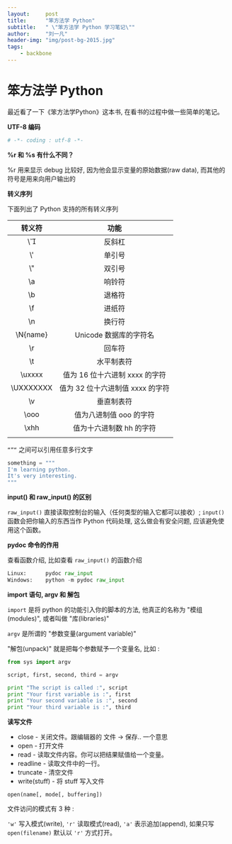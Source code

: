 ```yaml
---
layout:     post
title:      "笨方法学 Python"
subtitle:   " \"笨方法学 Python 学习笔记\""
author:     "刘一凡"
header-img: "img/post-bg-2015.jpg"
tags:
    - backbone
---
```


# 笨方法学 Python

最近看了一下《笨方法学Python》这本书, 在看书的过程中做一些简单的笔记。



**UTF-8 编码**

```python
# -*- coding : utf-8 -*-
```



**%r 和 %s 有什么不同？**

%r 用来显示 debug 比较好, 因为他会显示变量的原始数据(raw data), 而其他的符号是用来向用户输出的



**转义序列**

下面列出了 Python 支持的所有转义序列

|    转义符    |          功能           |
| :-------: | :-------------------: |
|    \\    |          反斜杠          |
|    \\'    |          单引号          |
|    \\"    |          双引号          |
|    \a     |          响铃符          |
|    \b     |          退格符          |
|    \f     |          进纸符          |
|    \n     |          换行符          |
| \N{name}  |    Unicode 数据库的字符名    |
|    \r     |          回车符          |
|    \t     |         水平制表符         |
|  \uxxxx   | 值为 16 位十六进制 xxxx 的字符  |
| \UXXXXXXX | 值为 32 位十六进制值 xxxx 的字符 |
|    \v     |         垂直制表符         |
|   \ooo    |    值为八进制值 ooo 的字符     |
|   \xhh    |    值为十六进制数 hh 的字符     |
|           |                       |

`“”“`  之间可以引用任意多行文字

```python
something = """
I'm learning python.
It's very interesting.
"""
```



**input() 和 raw_input() 的区别**

`raw_input()` 直接读取控制台的输入（任何类型的输入它都可以接收）; `input()` 函数会把你输入的东西当作 Python 代码处理, 这么做会有安全问题, 应该避免使用这个函数。



**pydoc 命令的作用**

 查看函数介绍, 比如查看  `raw_input()` 的函数介绍

```python
Linux:		pydoc raw_input
Windows:	python -m pydoc raw_input
```



**import 语句, argv 和 解包**

`import` 是将 python 的功能引入你的脚本的方法, 他真正的名称为 "模组(modules)", 或者叫做 "库(libraries)"

`argv` 是所谓的 "参数变量(argument variable)"

"解包(unpack)" 就是把每个参数赋予一个变量名, 比如 :

```python
from sys import argv

script, first, second, third = argv

print "The script is called :", script
print "Your first variable is :", first
print "Your second variable is :", second
print "Your third variable is :", third 
```



**读写文件**

- close - 关闭文件。跟编辑器的 文件 -> 保存.. 一个意思
- open - 打开文件
- read - 读取文件内容。你可以把结果赋值给一个变量。
- readline - 读取文件中的一行。
- truncate - 清空文件
- write(stuff) - 将 stuff 写入文件 

`open(name[, mode[, buffering])` 

文件访问的模式有 3 种 :

`'w'` 写入模式(write), `'r'` 读取模式(read), `'a'` 表示追加(append), 如果只写 `open(filename)` 默认以 `'r'` 方式打开。



